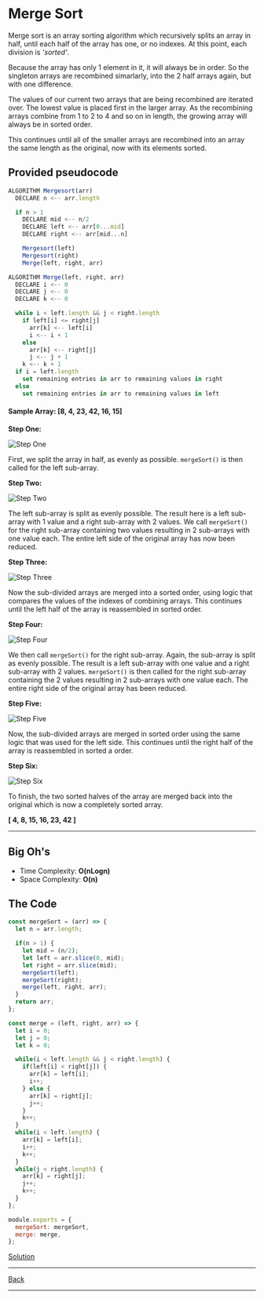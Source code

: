 # Merge Sort

Merge sort is an array sorting algorithm which recursively splits an array in half, until each half of the array has one, or no indexes. At this point, each division is *'sorted'*.

Because the array has only 1 element in it, it will always be in order. So the singleton arrays are recombined simarlarly, into the 2 half arrays again, but with one difference.

The values of our current two arrays that are being recombined are iterated over. The lowest value is placed first in the larger array. As the recombining arrays combine from 1 to 2 to 4 and so on in length, the growing array will always be in sorted order.

This continues until all of the smaller arrays are recombined into an array the same length as the original, now with its elements sorted.

## Provided pseudocode

~~~js
ALGORITHM Mergesort(arr)
  DECLARE n <-- arr.length

  if n > 1
    DECLARE mid <-- n/2
    DECLARE left <-- arr[0...mid]
    DECLARE right <-- arr[mid...n]

    Mergesort(left)
    Mergesort(right)
    Merge(left, right, arr)

ALGORITHM Merge(left, right, arr)
  DECLARE i <-- 0
  DECLARE j <-- 0
  DECLARE k <-- 0

  while i < left.length && j < right.length
    if left[i] <= right[j]
      arr[k] <-- left[i]
      i <-- i + 1
    else
      arr[k] <-- right[j]
      j <-- j + 1
    k <-- k + 1
  if i = left.length
    set remaining entries in arr to remaining values in right
  else
    set remaining entries in arr to remaining values in left
~~~

#### Sample Array: [8, 4, 23, 42, 16, 15]

**Step One:**

![Step One](./assets/mS-step-1.png)

First,  we split the array in half, as evenly as possible. `mergeSort()` is then called for the left sub-array.

**Step Two:**

![Step Two](./assets/mS-step-2.png)

The left sub-array is split as evenly possible. The result here is a left sub-array with 1 value and a right sub-array with 2 values. We call `mergeSort()` for the right sub-array containing two values resulting in 2 sub-arrays with one value each. The entire left side of the original array has now been reduced.

**Step Three:**

![Step Three](./assets/mS-step-3.png)

Now the sub-divided arrays are merged into a sorted order, using logic that compares the values of the indexes of combining arrays. This continues until the left half of the array is reassembled in sorted order.

**Step Four:**

![Step Four](./assets/mS-step-4.png)

We then call `mergeSort()` for the right sub-array. Again, the sub-array is split as evenly possible. The result is a left sub-array with one value and a right sub-array with 2 values. `mergeSort()` is then called for the right sub-array containing the 2 values resulting in 2 sub-arrays with one value each. The entire right side of the original array has been reduced.

**Step Five:**

![Step Five](./assets/mS-step-5.png)

Now, the sub-divided arrays are merged in sorted order using the same logic that was used for the left side. This continues until the right half of the array is reassembled in sorted a order.

**Step Six:**

![Step Six](./assets/mS-step-6.png)

To finish, the two sorted halves of the array are merged back into the original which is now a completely sorted array.

**[ 4, 8, 15, 16, 23, 42 ]**

---

## Big Oh's

- Time Complexity: **O(nLogn)**
- Space Complexity: **O(n)**

## The Code

~~~js
const mergeSort = (arr) => {
  let n = arr.length;

  if(n > 1) {
    let mid = (n/2);
    let left = arr.slice(0, mid);
    let right = arr.slice(mid);
    mergeSort(left);
    mergeSort(right);
    merge(left, right, arr);
  }
  return arr;
};

const merge = (left, right, arr) => {
  let i = 0;
  let j = 0;
  let k = 0;

  while(i < left.length && j < right.length) {
    if(left[i] < right[j]) {
      arr[k] = left[i];
      i++;
    } else {
      arr[k] = right[j];
      j++;
    }
    k++;
  }
  while(i < left.length) {
    arr[k] = left[i];
    i++;
    k++;
  }
  while(j < right.length) {
    arr[k] = right[j];
    j++;
    k++;
  }
};

module.exports = {
  mergeSort: mergeSort,
  merge: merge,
};
~~~

[Solution](/mergeSort/mergeSort.js)

---
[Back](README.md)

---
